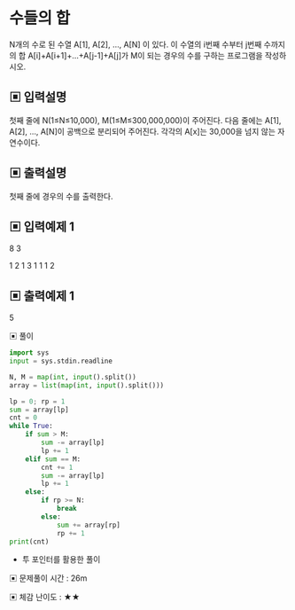 # 수들의 합

N개의 수로 된 수열 A[1], A[2], …, A[N] 이 있다. 이 수열의 i번째 수부터 j번째 수까지의 합 A[i]+A[i+1]+…+A[j-1]+A[j]가 M이 되는 경우의 수를 구하는 프로그램을 작성하시오.

## ▣ 입력설명

첫째 줄에 N(1≤N≤10,000), M(1≤M≤300,000,000)이 주어진다. 다음 줄에는 A[1], A[2], …, A[N]이 공백으로 분리되어 주어진다. 각각의 A[x]는 30,000을 넘지 않는 자연수이다.

## ▣ 출력설명

첫째 줄에 경우의 수를 출력한다.

## ▣ 입력예제 1

8 3

1 2 1 3 1 1 1 2

## ▣ 출력예제 1

5

▣ 풀이

```python
import sys
input = sys.stdin.readline

N, M = map(int, input().split())
array = list(map(int, input().split()))

lp = 0; rp = 1
sum = array[lp]
cnt = 0
while True:
    if sum > M:
        sum -= array[lp]
        lp += 1
    elif sum == M:
        cnt += 1
        sum -= array[lp]
        lp += 1
    else:
        if rp >= N:
            break
        else:
            sum += array[rp]
            rp += 1
print(cnt)
```

- 투 포인터를 활용한 풀이

▣ 문제풀이 시간 : 26m

▣ 체감 난이도 : ★★
